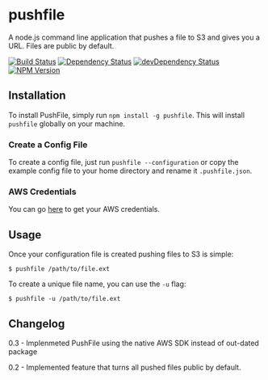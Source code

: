 # pushfile

A node.js command line application that pushes a file to S3 and gives you a URL. Files are public by default.

[![Build Status](https://travis-ci.org/joshfinnie/pushfile.png?branch=master)](https://travis-ci.org/joshfinnie/pushfile)
[![Dependency Status](https://david-dm.org/joshfinnie/pushfile.svg?theme=shields.io)](https://david-dm.org/joshfinnie/pushfile)
[![devDependency Status](https://david-dm.org/joshfinnie/pushfile/dev-status.svg?theme=shields.io)](https://david-dm.org/joshfinnie/pushfile#info=devDependencies)
[![NPM Version](http://img.shields.io/npm/v/pushfile.svg)](https://www.npmjs.org/package/pushfile)


## Installation

To install PushFile, simply run `npm install -g pushfile`. This will install `pushfile` globally on your machine.

### Create a Config File

To create a config file, just run `pushfile --configuration` or copy the example config file to your home directory and rename it `.pushfile.json`.

### AWS Credentials

You can go [here](https://console.aws.amazon.com/iam/home?#security_credential) to get your AWS credentials.

## Usage

Once your configuration file is created pushing files to S3 is simple:

    $ pushfile /path/to/file.ext

To create a unique file name, you can use the `-u` flag:

    $ pushfile -u /path/to/file.ext

## Changelog

0.3 - Implenmeted PushFile using the native AWS SDK instead of out-dated package

0.2 - Implemented feature that turns all pushed files public by default.
